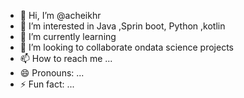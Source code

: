 - 👋 Hi, I’m @acheikhr
- 👀 I’m interested in Java ,Sprin boot, Python ,kotlin
- 🌱 I’m currently learning 
- 💞️ I’m looking to collaborate ondata science projects 
- 📫 How to reach me ...
- 😄 Pronouns: ...
- ⚡ Fun fact: ...

<!---
acheikhr/acheikhr is a ✨ special ✨ repository because its `README.md` (this file) appears on your GitHub profile.
You can click the Preview link to take a look at your changes.
--->
